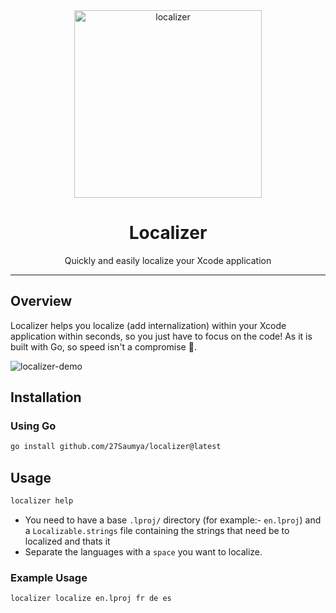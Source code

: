 <div align="center">
  <img src="https://github.com/27Saumya/localizer/assets/64534496/af788aac-9bef-4f14-ba64-17608789162c" width="300" alt="localizer">
  <h1 align="center">Localizer</h1>
  Quickly and easily localize your Xcode application
</div>

***

<div align="left">

## Overview
Localizer helps you localize (add internalization) within your Xcode application within seconds, so you just have to focus on the code!
As it is built with Go, so speed isn't a compromise 🚀.

![localizer-demo](https://github.com/27Saumya/localizer/assets/64534496/be26ea72-3825-426e-9cfd-3b879193c2b7)

## Installation

### Using Go
```bash
go install github.com/27Saumya/localizer@latest
```

## Usage
```bash
localizer help
```
- You need to have a base `.lproj/` directory (for example:- `en.lproj`) and a `Localizable.strings` file containing the strings that need be to localized and thats it
- Separate the languages with a `space` you want to localize.

### Example Usage
```bash
localizer localize en.lproj fr de es
``` 

</div>
